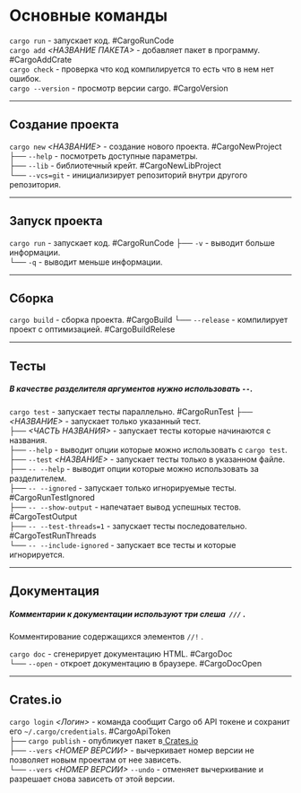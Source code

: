 # Основные команды

`cargo run` - запускает код. #CargoRunCode  
`cargo add` _<НАЗВАНИЕ ПАКЕТА>_ - добавляет пакет в программу. #CargoAddCrate  
`cargo check` - проверка что код компилируется то есть что в нем нет ошибок.  
`cargo --version` - просмотр версии cargo. #CargoVersion  

---
## Создание проекта

`cargo new` _<НАЗВАНИЕ>_ - создание нового проекта. #CargoNewProject  
 ├── `--help` - посмотреть доступные параметры.  
 ├── `--lib` - библиотечный крейт. #CargoNewLibProject  
 └── `--vcs=git` - инициализирует репозиторий внутри другого репозитория.  

---
## Запуск проекта

`cargo run` - запускает код.  #CargoRunCode
├── `-v` - выводит больше информации.  
└── `-q` - выводит меньше информации.  

---
## Сборка

`cargo build` - сборка проекта. #CargoBuild
└── `--release` - компилирует проект с оптимизацией. #CargoBuildRelese  

---
## Тесты

#####  В качестве разделителя аргументов нужно использовать `--`.

`cargo test` - запускает тесты параллельно. #CargoRunTest 
 ├──  _<НАЗВАНИЕ>_ - запускает только указанный тест.  
 ├──  _<ЧАСТЬ НАЗВАНИЯ>_  - запускает тесты которые начинаются c названия.  
 ├── `--help`  - выводит опции которые можно использовать с `cargo test`.  
 ├── `--test`  _<НАЗВАНИЕ>_ - запускает тесты только в указанном файле.  
 ├── `-- --help` - выводит опции которые можно использовать за разделителем.  
 ├── `-- --ignored` - запускает только игнорируемые тесты. #CargoRunTestIgnored  
 ├── `-- --show-output` - напечатает вывод успешных тестов. #CargoTestOutput  
 ├── `-- --test-threads=1` - запускает тесты последовательно. #CargoTestRunThreads  
 └── `-- --include-ignored` - запускает все тесты и которые игнорируется.

--- 
## Документация
##### Комментарии к документации используют три слеша  `///` .
Комментирование содержащихся элементов  `//!` . 

`cargo doc` - сгенерирует документацию HTML. #CargoDoc  
 └── `--open` - откроет документацию в браузере. #CargoDocOpen  

---
## Crates.io

`cargo login` _<Логин>_ - команда сообщит Cargo об API токене и сохранит его `~/.cargo/credentials`. #CargoApiToken  
 ├── `cargo publish` - опубликует пакет в[ Crates.io](https://crates.io/)  
 ├── `--vers` _<НОМЕР ВЕРСИИ>_ - вычеркивает номер версии не позволяет новым проектам от нее зависеть.  
 └── `--vers` _<НОМЕР ВЕРСИИ>_ `--undo` - отменяет вычеркивание и разрешает снова зависеть от этой версии.